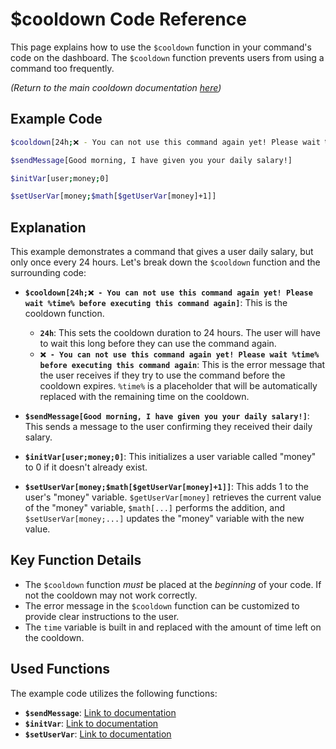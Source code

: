 # $cooldown Code Reference

This page explains how to use the `$cooldown` function in your command's code on the dashboard.  The `$cooldown` function prevents users from using a command too frequently.

*(Return to the main cooldown documentation [here](../Useful/cooldown.md))*

## Example Code

```bash
$cooldown[24h;❌ - You can not use this command again yet! Please wait %time% before executing this command again]

$sendMessage[Good morning, I have given you your daily salary!]

$initVar[user;money;0]

$setUserVar[money;$math[$getUserVar[money]+1]]
```

## Explanation

This example demonstrates a command that gives a user daily salary, but only once every 24 hours.  Let's break down the `$cooldown` function and the surrounding code:

*   **`$cooldown[24h;❌ - You can not use this command again yet! Please wait %time% before executing this command again]`**: This is the cooldown function.
    *   **`24h`**:  This sets the cooldown duration to 24 hours.  The user will have to wait this long before they can use the command again.
    *   **`❌ - You can not use this command again yet! Please wait %time% before executing this command again`**: This is the error message that the user receives if they try to use the command before the cooldown expires.  `%time%` is a placeholder that will be automatically replaced with the remaining time on the cooldown.

*   **`$sendMessage[Good morning, I have given you your daily salary!]`**:  This sends a message to the user confirming they received their daily salary.

*   **`$initVar[user;money;0]`**:  This initializes a user variable called "money" to 0 if it doesn't already exist.

*   **`$setUserVar[money;$math[$getUserVar[money]+1]]`**:  This adds 1 to the user's "money" variable. `$getUserVar[money]` retrieves the current value of the "money" variable, `$math[...]` performs the addition, and `$setUserVar[money;...]` updates the "money" variable with the new value.

## Key Function Details

*   The `$cooldown` function *must* be placed at the *beginning* of your code. If not the cooldown may not work correctly.
*   The error message in the `$cooldown` function can be customized to provide clear instructions to the user.
*   The `time` variable is built in and replaced with the amount of time left on the cooldown.

## Used Functions

The example code utilizes the following functions:

*   **`$sendMessage`**:  [Link to documentation](../Message/sendMessage.md)
*   **`$initVar`**:  [Link to documentation](../Variables/initVar.md)
*   **`$setUserVar`**:  [Link to documentation](../Variables/setUserVar.md)